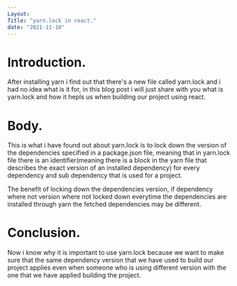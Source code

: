 ```yaml
---
Layout: 
Title: "yarn.lock in react."
date: "2021-11-10"
---
```


# Introduction.

After installing yarn i find out that there's a new file called yarn.lock and i had no idea what is it for, in this blog post i will just share with you what is yarn.lock and how it hepls us when building our project using react. 

# Body.

This is what i have found out about yarn.lock is to lock down the version of the dependencies specified in a package.json file, meaning that in yarn.lock file there is an identifier(meaning there is a block in the yarn file that describes the exact version of an installed dependency) for every dependency and sub dependency that is used for a project.


The benefit of locking down the dependencies version, if dependency where not version where not locked down everytime the dependencies are installed through yarn the fetched dependencies may be different. 

# Conclusion.

Now i know why it is important to use yarn.lock because we want to make sure that the same dependency version that we have used to build our project applies even when someone who is using different version with the one that we have applied building the project. 